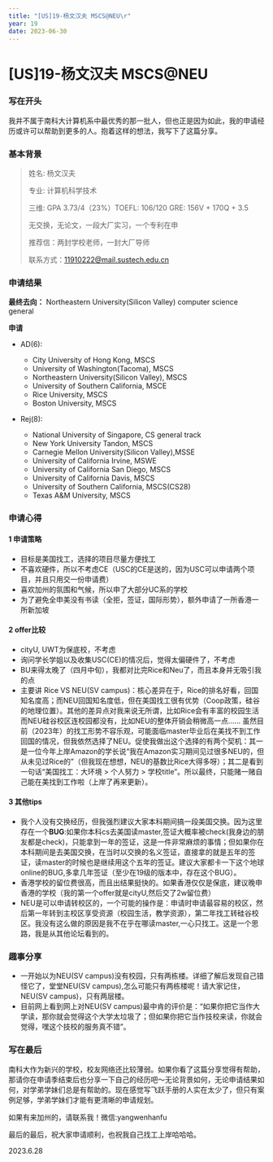 ```yaml
---
title: "[US]19-杨文汉夫 MSCS@NEU\r"
year: 19
date: 2023-06-30
---
```


# [US]19-杨文汉夫 MSCS@NEU


### 写在开头
我并不属于南科大计算机系中最优秀的那一批人，但也正是因为如此，我的申请经历或许可以帮助到更多的人。抱着这样的想法，我写下了这篇分享。
### 基本背景

> 姓名: 杨文汉夫
>
> 专业: 计算机科学技术
>
> 三维: GPA 3.73/4（23%）TOEFL: 106/120  GRE: 156V + 170Q + 3.5
>
> 无交换，无论文，一段大厂实习，一个专利在申
>
> 推荐信：两封学校老师，一封大厂导师
> 
> 联系方式：11910222@mail.sustech.edu.cn

### 申请结果

**最终去向：** Northeastern University(Silicon Valley) computer science general

**申请**

* AD(6):
  * City University of Hong Kong, MSCS
  * University of Washington(Tacoma), MSCS
  * Northeastern University(Silicon Valley), MSCS
  * University of Southern California, MSCE
  * Rice University, MSCS
  * Boston University, MSCS

* Rej(8):
  * National University of Singapore, CS general track
  * New York University Tandon, MSCS
  * Carnegie Mellon University(Silicon Valley),MSSE
  * University of California Irvine, MSWE
  * University of California San Diego, MSCS
  * University of California Davis, MSCS
  * University of Southern California, MSCS(CS28)
  * Texas A&M University, MSCS
  

### 申请心得
#### 1 申请策略
+ 目标是美国找工，选择的项目尽量方便找工
+ 不喜欢硬件，所以不考虑CE（USC的CE是送的，因为USC可以申请两个项目，并且只用交一份申请费）
+ 喜欢加州的氛围和气候，所以申了大部分UC系的学校
+ 为了避免全申美没有书读（全拒，签证，国际形势），额外申请了一所香港一所新加坡

#### 2 offer比较
+ cityU, UWT为保底校，不考虑
+ 询问学长学姐以及收集USC(CE)的情况后，觉得太偏硬件了，不考虑
+ BU来得太晚了（四月中旬），我都对比完Rice和Neu了，而且本身并无吸引我的点
+ 主要讲 Rice VS NEU(SV campus)：核心差异在于，Rice的排名好看，回国知名度高；而NEU回国知名度低，但在美国找工很有优势（Coop政策，硅谷的地理位置）。其他的差异点对我来说无所谓，比如Rice会有丰富的校园生活而NEU硅谷校区连校园都没有，比如NEU的整体开销会稍微高一点…… 虽然目前（2023年）的找工形势不容乐观，可能面临master毕业后在美找不到工作回国的情况，但我依然选择了NEU。促使我做出这个选择的有两个契机：其一是一位今年上岸Amazon的学长说“我在Amazon实习期间见过很多NEU的，但从未见过Rice的”（但我现在想想，NEU的基数比Rice大得多呀）；其二是看到一句话“美国找工：大环境 > 个人努力 > 学校title”。所以最终，只能赌一赌自己能在美找到工作啦（上岸了再来更新）。


#### 3 其他tips
+ 我个人没有交换经历，但我强烈建议大家本科期间搞一段美国交换。因为这里存在一个**BUG**:如果你本科cs去美国读master,签证大概率被check(我身边的朋友都是check)，只能拿到一年的签证，这是一件非常麻烦的事情；但如果你在本科期间是去美国交换，在当时以交换的名义签证，直接拿的就是五年的签证，读master的时候也是继续用这个五年的签证。建议大家都卡一下这个地球online的BUG,多拿几年签证（至少在19级的版本中，存在这个BUG）。
+ 香港学校的留位费很高，而且出结果挺快的。如果香港仅仅是保底，建议晚申香港的学校（我的第一个offer就是cityU,然后交了2w留位费）
+ NEU是可以申请转校区的，一个可能的操作是：申请时申请最容易的校区，然后第一年转到主校区享受资源（校园生活，教学资源），第二年找工转硅谷校区。我没有这么做的原因是我不在乎在哪读master,一心只找工。这是一个思路，我是从其他论坛看到的。


### 趣事分享
+ 一开始以为NEU(SV campus)没有校园，只有两栋楼。详细了解后发现自己错怪它了，堂堂NEU(SV campus),怎么可能只有两栋楼呢！请大家记住，NEU(SV campus)，只有两层楼。
+ 目前网上看到网上对NEU(SV campus)最中肯的评价是：“如果你把它当作大学读，那你就会觉得这个大学太垃圾了；但如果你把它当作技校来读，你就会觉得，嘿这个技校的服务真不错”。

### 写在最后
​南科大作为新兴的学校，校友网络还比较薄弱。如果你看了这篇分享觉得有帮助，那请你在申请季结束后也分享一下自己的经历吧～无论背景如何，无论申请结果如何，对学弟学妹们总是有帮助的。现在感觉写飞跃手册的人实在太少了，但只有案例足够，学弟学妹们才能有更清晰的申请规划。  

如果有来加州的，请联系我！微信:yangwenhanfu

最后的最后，祝大家申请顺利，也祝我自己找工上岸哈哈哈。

2023.6.28